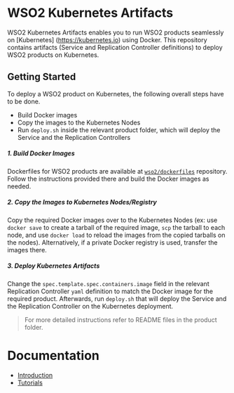 # WSO2 Kubernetes Artifacts
WSO2 Kubernetes Artifacts enables you to run WSO2 products seamlessly on [Kubernetes] (https://kubernetes.io) using Docker. This repository contains artifacts (Service and Replication Controller definitions) to deploy WSO2 products on Kubernetes.

## Getting Started
To deploy a WSO2 product on Kubernetes, the following overall steps have to be done.
* Build Docker images
* Copy the images to the Kubernetes Nodes
* Run `deploy.sh` inside the relevant product folder, which will deploy the Service and the Replication Controllers

##### 1. Build Docker Images
Dockerfiles for WSO2 products are available at [`wso2/dockerfiles`](https://github.com/wso2/dockerfiles) repository. Follow the instructions provided there and build the Docker images as needed.

##### 2. Copy the Images to Kubernetes Nodes/Registry
Copy the required Docker images over to the Kubernetes Nodes (ex: use `docker save` to create a tarball of the required image, `scp` the tarball to each node, and use `docker load` to reload the images from the copied tarballs on the nodes). Alternatively, if a private Docker registry is used, transfer the images there.

##### 3. Deploy Kubernetes Artifacts
Change the `spec.template.spec.containers.image` field in the relevant Replication Controller `yaml` definition to match the Docker image for the required product. Afterwards, run `deploy.sh` that will deploy the Service and the Replication Controller on the Kubernetes deployment.

> For more detailed instructions refer to README files in the product folder.

# Documentation
* [Introduction](https://docs.wso2.com/display/KA100/WSO2+Kubernetes+Artifacts)
* [Tutorials](https://docs.wso2.com/display/KA100/Tutorials)
